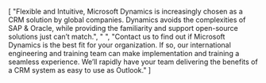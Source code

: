 [
    "Flexible and Intuitive, Microsoft Dynamics is increasingly chosen as a CRM solution by global companies. Dynamics avoids the complexities of SAP & Oracle, while providing the familiarity and support open-source solutions just can’t match.",
    " ",
    "Contact us to find out if Microsoft Dynamics is the best fit for your organization. If so, our international engineering and training team can make implementation and training a seamless experience. We’ll rapidly have your team delivering the benefits of a CRM system as easy to use as Outlook."
]